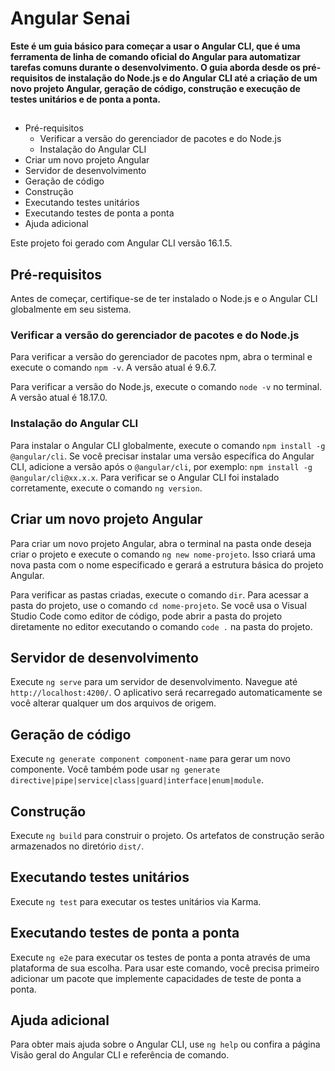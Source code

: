 # Angular Senai
**Este é um guia básico para começar a usar o Angular CLI, que é uma ferramenta de linha de comando oficial do Angular para automatizar tarefas comuns durante o desenvolvimento. O guia aborda desde os pré-requisitos de instalação do Node.js e do Angular CLI até a criação de um novo projeto Angular, geração de código, construção e execução de testes unitários e de ponta a ponta.**
##
- Pré-requisitos
  - Verificar a versão do gerenciador de pacotes e do Node.js
  - Instalação do Angular CLI
- Criar um novo projeto Angular
- Servidor de desenvolvimento
- Geração de código
- Construção
- Executando testes unitários
- Executando testes de ponta a ponta
- Ajuda adicional

Este projeto foi gerado com Angular CLI versão 16.1.5.

## Pré-requisitos
Antes de começar, 
certifique-se de ter instalado o Node.js e o Angular CLI globalmente em seu sistema.

### Verificar a versão do gerenciador de pacotes e do Node.js
Para verificar a versão do gerenciador de pacotes npm, 
abra o terminal e execute o comando 
`npm -v`. A versão atual é 9.6.7.

Para verificar a versão do Node.js, execute o comando 
`node -v` no terminal. A versão atual é 18.17.0.

### Instalação do Angular CLI
Para instalar o Angular CLI globalmente, execute o comando 
`npm install -g @angular/cli`. 
Se você precisar instalar uma versão específica do Angular CLI, 
adicione a versão após o 
`@angular/cli`, 
por exemplo:
`npm install -g @angular/cli@xx.x.x`.
Para verificar se o Angular CLI foi instalado corretamente, execute o comando 
`ng version`.

## Criar um novo projeto Angular

Para criar um novo projeto Angular, 
abra o terminal na pasta onde deseja criar o projeto e execute o comando 
`ng new nome-projeto`. 
Isso criará uma nova pasta com o nome especificado e gerará a estrutura básica do projeto Angular.

Para verificar as pastas criadas, execute o comando 
`dir`.
Para acessar a pasta do projeto, use o comando 
`cd nome-projeto`.
Se você usa o Visual Studio Code como editor de código, 
pode abrir a pasta do projeto diretamente no editor executando o comando `code .` na pasta do projeto.

## Servidor de desenvolvimento

Execute `ng serve` para um servidor de desenvolvimento. Navegue até `http://localhost:4200/`. 
O aplicativo será recarregado automaticamente se você alterar qualquer um dos arquivos de origem.

## Geração de código

Execute `ng generate component component-name` 
para gerar um novo componente. Você também pode usar 
`ng generate directive|pipe|service|class|guard|interface|enum|module`.

## Construção

Execute `ng build` para construir o projeto. Os artefatos de construção serão armazenados no diretório `dist/`.

## Executando testes unitários

Execute `ng test` para executar os testes unitários via Karma.

## Executando testes de ponta a ponta

Execute `ng e2e` para executar os testes de ponta a ponta através de uma plataforma de sua escolha. 
Para usar este comando, você precisa primeiro adicionar um pacote que implemente capacidades de teste de ponta a ponta.

## Ajuda adicional

Para obter mais ajuda sobre o Angular CLI, use `ng help` ou confira a página Visão geral do Angular CLI e referência de comando.

